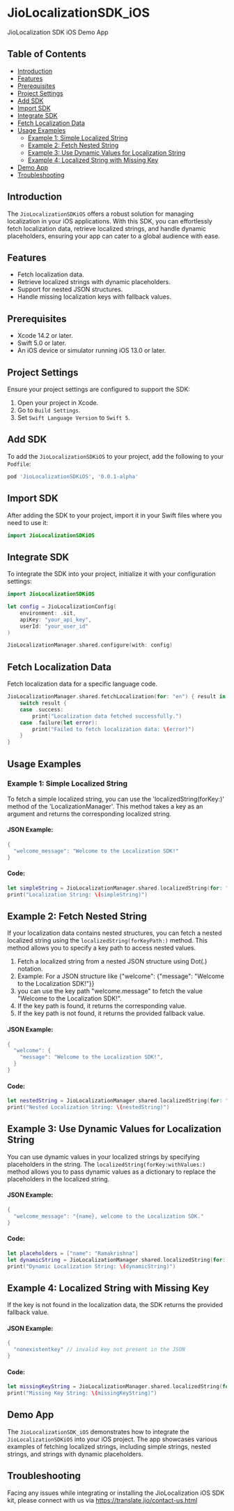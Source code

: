 # JioLocalizationSDK_iOS

JioLocalization SDK iOS Demo App

## Table of Contents
- [Introduction](#introduction)
- [Features](#features)
- [Prerequisites](#prerequisites)
- [Project Settings](#project-settings)
- [Add SDK](#add-sdk)
- [Import SDK](#import-sdk)
- [Integrate SDK](#integrate-sdk)
- [Fetch Localization Data](#fetch-localization-data)
- [Usage Examples](#usage-examples)
    - [Example 1: Simple Localized String](#example-1-simple-localized-string)
    - [Example 2: Fetch Nested String](#example-2-fetch-nested-string)
    - [Example 3: Use Dynamic Values for Localization String](#example-3-use-dynamic-values-for-localization-string)
    - [Example 4: Localized String with Missing Key](#example-4-localized-string-with-missing-key)
- [Demo App](#demo-app)
- [Troubleshooting](#troubleshooting)

## Introduction
The `JioLocalizationSDKiOS` offers a robust solution for managing localization in your iOS applications. With this SDK, you can effortlessly fetch localization data, retrieve localized strings, and handle dynamic placeholders, ensuring your app can cater to a global audience with ease.

## Features
- Fetch localization data.
- Retrieve localized strings with dynamic placeholders.
- Support for nested JSON structures.
- Handle missing localization keys with fallback values.

## Prerequisites
- Xcode 14.2 or later.
- Swift 5.0 or later.
- An iOS device or simulator running iOS 13.0 or later.

## Project Settings
Ensure your project settings are configured to support the SDK:
1. Open your project in Xcode.
2. Go to `Build Settings`.
3. Set `Swift Language Version` to `Swift 5`.

## Add SDK
To add the `JioLocalizationSDKiOS` to your project, add the following to your `Podfile`:

```ruby
pod 'JioLocalizationSDKiOS', '0.0.1-alpha'
```

## Import SDK
After adding the SDK to your project, import it in your Swift files where you need to use it:

```swift
import JioLocalizationSDKiOS
```

## Integrate SDK
To integrate the SDK into your project, initialize it with your configuration settings:

```swift
import JioLocalizationSDKiOS

let config = JioLocalizationConfig(
    environment: .sit,
    apiKey: "your_api_key",
    userId: "your_user_id"
)

JioLocalizationManager.shared.configure(with: config)
```
## Fetch Localization Data
Fetch localization data for a specific language code.

```swift
JioLocalizationManager.shared.fetchLocalization(for: "en") { result in
    switch result {
    case .success:
        print("Localization data fetched successfully.")
    case .failure(let error):
        print("Failed to fetch localization data: \(error)")
    }
}
```
## Usage Examples

### Example 1: Simple Localized String

To fetch a simple localized string, you can use the 'localizedString(forKey:)' method of the 'LocalizationManager'. This method takes a key as an argument and returns the corresponding localized string.

#### JSON Example:
```swift
{
  "welcome_message": "Welcome to the Localization SDK!"
}
```
#### Code:
```swift
let simpleString = JioLocalizationManager.shared.localizedString(for: "welcome_message", fallbackValue: "Welcome to the Localization SDK!")
print("Localization String: \(simpleString)")
```

## Example 2: Fetch Nested String
If your localization data contains nested structures, you can fetch a nested localized string using the `localizedString(forKeyPath:)` method. This method allows you to specify a key path to access nested values.

1.  Fetch a localized string from a nested JSON structure using Dot(.) notation.
2. Example: For a JSON structure like {"welcome": {"message": "Welcome to the Localization SDK!"}}
3. you can use the key path "welcome.message" to fetch the value "Welcome to the Localization SDK!".
4. If the key path is found, it returns the corresponding value.
5. If the key path is not found, it returns the provided fallback value.

#### JSON Example:
```swift
{
  "welcome": {
    "message": "Welcome to the Localization SDK!",
  }
}
```
#### Code:
```swift
let nestedString = JioLocalizationManager.shared.localizedString(for: "welcome.message", fallbackValue: "Good Morning!")
print("Nested Localization String: \(nestedString)")
```

## Example 3: Use Dynamic Values for Localization String
You can use dynamic values in your localized strings by specifying placeholders in the string. The `localizedString(forKey:withValues:)` method allows you to pass dynamic values as a dictionary to replace the placeholders in the localized string.

#### JSON Example:
```swift
{
  "welcome_message": "{name}, welcome to the Localization SDK."
}
```
#### Code:
```swift
let placeholders = ["name": "Ramakrishna"]
let dynamicString = JioLocalizationManager.shared.localizedString(for: "welcome_message", placeholders: placeholders, fallbackValue: "Ramakrishna, welcome to the Localization SDK!")
print("Dynamic Localization String: \(dynamicString)")
```

## Example 4: Localized String with Missing Key
If the key is not found in the localization data, the SDK returns the provided fallback value.

#### JSON Example:
```swift
{
  "nonexistentkey" // invalid key not present in the JSON
}
```
#### Code:
```swift
let missingKeyString = JioLocalizationManager.shared.localizedString(for: "nonexistentkey", fallbackValue: "Default message for missing key")
print("Missing Key String: \(missingKeyString)")
```

## Demo App
The `JioLocalizationSDK_iOS` demonstrates how to integrate the `JioLocalizationSDKiOS` into your iOS project. The app showcases various examples of fetching localized strings, including simple strings, nested strings, and strings with dynamic placeholders.

## Troubleshooting

Facing any issues while integrating or installing the JioLocalization iOS SDK kit, please connect with us via https://translate.jio/contact-us.html

